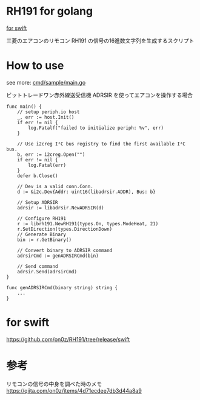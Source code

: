 # RH191 for golang

[for swift](#for-swift)

三菱のエアコンのリモコン RH191 の信号の16進数文字列を生成するスクリプト

# How to use

see more: [cmd/sample/main.go](./cmd/sample/main.go)

ビットトレードワン赤外線送受信機 ADRSIR を使ってエアコンを操作する場合

```golang
func main() {
    // setup periph.io host
	_, err := host.Init()
	if err != nil {
		log.Fatalf("failed to initialize periph: %v", err)
	}

	// Use i2creg I²C bus registry to find the first available I²C bus.
	b, err := i2creg.Open("")
	if err != nil {
		log.Fatal(err)
	}
	defer b.Close()

	// Dev is a valid conn.Conn.
	d := &i2c.Dev{Addr: uint16(libadrsir.ADDR), Bus: b}

	// Setup ADRSIR
	adrsir := libadrsir.NewADRSIR(d)

	// Configure RH191
	r := librh191.NewRH191(types.On, types.ModeHeat, 21)
	r.SetDirection(types.DirectionDown)
	// Generate Binary
	bin := r.GetBinary()

	// Convert binary to ADRSIR command
	adrsirCmd := genADRSIRCmd(bin)

	// Send command
	adrsir.Send(adrsirCmd)
}

func genADRSIRCmd(binary string) string {
    ...
}
```

# for swift

https://github.com/on0z/RH191/tree/release/swift

# 参考
リモコンの信号の中身を調べた時のメモ https://qiita.com/on0z/items/4d71ecdee7db3d44a8a9
